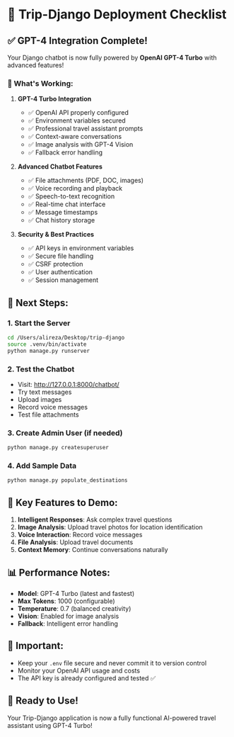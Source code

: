 # 🚀 Trip-Django Deployment Checklist

## ✅ GPT-4 Integration Complete!

Your Django chatbot is now fully powered by **OpenAI GPT-4 Turbo** with advanced features!

### 🎯 What's Working:

1. **GPT-4 Turbo Integration**
   - ✅ OpenAI API properly configured
   - ✅ Environment variables secured
   - ✅ Professional travel assistant prompts
   - ✅ Context-aware conversations
   - ✅ Image analysis with GPT-4 Vision
   - ✅ Fallback error handling

2. **Advanced Chatbot Features**
   - ✅ File attachments (PDF, DOC, images)
   - ✅ Voice recording and playback
   - ✅ Speech-to-text recognition
   - ✅ Real-time chat interface
   - ✅ Message timestamps
   - ✅ Chat history storage

3. **Security & Best Practices**
   - ✅ API keys in environment variables
   - ✅ Secure file handling
   - ✅ CSRF protection
   - ✅ User authentication
   - ✅ Session management

## 🔧 Next Steps:

### 1. Start the Server
```bash
cd /Users/alireza/Desktop/trip-django
source .venv/bin/activate
python manage.py runserver
```

### 2. Test the Chatbot
- Visit: http://127.0.0.1:8000/chatbot/
- Try text messages
- Upload images
- Record voice messages
- Test file attachments

### 3. Create Admin User (if needed)
```bash
python manage.py createsuperuser
```

### 4. Add Sample Data
```bash
python manage.py populate_destinations
```

## 🌟 Key Features to Demo:

1. **Intelligent Responses**: Ask complex travel questions
2. **Image Analysis**: Upload travel photos for location identification
3. **Voice Interaction**: Record voice messages
4. **File Analysis**: Upload travel documents
5. **Context Memory**: Continue conversations naturally

## 📊 Performance Notes:

- **Model**: GPT-4 Turbo (latest and fastest)
- **Max Tokens**: 1000 (configurable)
- **Temperature**: 0.7 (balanced creativity)
- **Vision**: Enabled for image analysis
- **Fallback**: Intelligent error handling

## 🚨 Important:

- Keep your `.env` file secure and never commit it to version control
- Monitor your OpenAI API usage and costs
- The API key is already configured and tested ✅

## 🎉 Ready to Use!

Your Trip-Django application is now a fully functional AI-powered travel assistant using GPT-4 Turbo!
